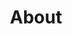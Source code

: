 ---
title: About
layout: main-sidebar-right

menu:
  main:
  
column0: 
  - 40
  
column1: 
  - 30
---